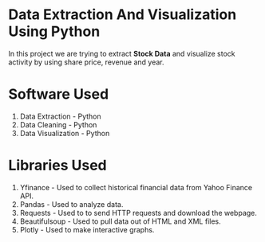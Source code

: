# Data Extraction And Visualization Using Python


In this project we are trying to extract **Stock Data** and visualize stock activity by using share price, revenue and year.


<h1> Software Used </h1>

1. Data Extraction - Python
2. Data Cleaning - Python
3. Data Visualization - Python


<h1> Libraries Used </h1>

1. Yfinance - Used to collect historical financial data from Yahoo Finance API.
2. Pandas - Used to analyze data.
3. Requests - Used to to send HTTP requests and download the webpage.
4. Beautifulsoup - Used to pull data out of HTML and XML files.
5. Plotly - Used to make interactive graphs.
